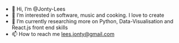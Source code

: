 - 👋 Hi, I’m @Jonty-Lees
- 👀 I’m interested in software, music and cooking. I love to create
- 🌱 I’m currently researching more on Python, Data-Visualisation and React.js front end skills
- 📫 How to reach me lees.jonty@gmail.com

<!---
Jonty-Lees/Jonty-Lees is a ✨ special ✨ repository because its `README.md` (this file) appears on your GitHub profile.
You can click the Preview link to take a look at your changes.
--->
